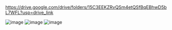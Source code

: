 https://drive.google.com/drive/folders/15C3EEKZRvQSm4etQSfBqEBhwD5bL7WFL?usp=drive_link

![image](https://github.com/kroker22/6DOF_robot/assets/156269847/fc24b5d6-a3ed-4ef1-99ca-c6f37ca52ff1)
![image](https://github.com/kroker22/6DOF_robot/assets/156269847/986e92af-dd05-4a06-8b4c-e7440d3c4061)
![image](https://github.com/kroker22/6DOF_robot/assets/156269847/17d36017-f022-4538-b749-70b9d586a4fa)
